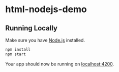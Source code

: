 # html-nodejs-demo

## Running Locally

Make sure you have [Node.js](http://nodejs.org/) installed.

```sh
npm install
npm start
```

Your app should now be running on [localhost:4200](http://localhost:4200/).
